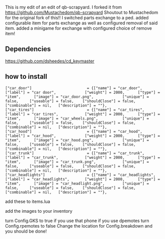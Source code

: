 This is my edit of an edit of qb-scrapyard. 
I forked it from https://github.com/Mustachedom/qb-scrapyard
Shoutout to Mustachedom for the original fork of this!!
 I switched parts exchange to a ped. added configurable item for parts exchange as well as configured removal of said item. added a minigame for exchange with configured choice of remove item!

## Dependencies 
https://github.com/dsheedes/cd_keymaster


## how to install 

```
["car_door"] 					 	 = {["name"] = "car_door", 			  	  		["label"] = "car door", 			["weight"] = 2000, 		["type"] = "item", 		["image"] = "car_door.png", 			["unique"] = false, 	["useable"] = false, 	["shouldClose"] = false, ["combinable"] = nil,   ["description"] = ""},
["car_tires"] 					 	 = {["name"] = "car_tires", 			  	  	["label"] = "car tires", 			["weight"] = 2000, 		["type"] = "item", 		["image"] = "car_wheels.png", 			["unique"] = false, 	["useable"] = false, 	["shouldClose"] = false, ["combinable"] = nil,   ["description"] = ""},
["car_hood"] 					 	 = {["name"] = "car_hood", 			  	  		["label"] = "car_hood", 			["weight"] = 2000, 		["type"] = "item", 		["image"] = "car_hood.png", 			["unique"] = false, 	["useable"] = false, 	["shouldClose"] = false, ["combinable"] = nil,   ["description"] = ""},
["car_trunk"] 					 	 = {["name"] = "car_trunk", 			  	  	["label"] = "car_trunk", 			["weight"] = 2000, 		["type"] = "item", 		["image"] = "car_trunk.png", 			["unique"] = false, 	["useable"] = false, 	["shouldClose"] = false, ["combinable"] = nil,   ["description"] = ""},
["car_headlights"] 					 = {["name"] = "car_headlights", 			  	["label"] = "car_headlights", 		["weight"] = 2000, 		["type"] = "item", 		["image"] = "car_headlight.png", 		["unique"] = false, 	["useable"] = false, 	["shouldClose"] = false, ["combinable"] = nil,   ["description"] = ""},
```

add these to items.lua

add the images to your inventory

turn Config.GKS to true if you use that phone
if you use dpemotes turn Config.rpemotes to false
Change the location for Config.breakdown and you should be done!

